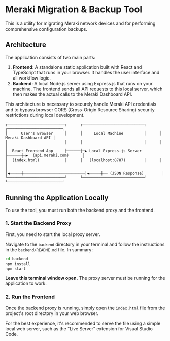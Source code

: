 # Meraki Migration & Backup Tool

This is a utility for migrating Meraki network devices and for performing comprehensive configuration backups.

## Architecture

The application consists of two main parts:

1.  **Frontend**: A standalone static application built with React and TypeScript that runs in your browser. It handles the user interface and all workflow logic.
2.  **Backend**: A local Node.js server using Express.js that runs on your machine. The frontend sends all API requests to this local server, which then makes the actual calls to the Meraki Dashboard API.

This architecture is necessary to securely handle Meraki API credentials and to bypass browser CORS (Cross-Origin Resource Sharing) security restrictions during local development.

```
┌─────────────────────────┐      ┌───────────────────────────┐      ┌────────────────────────┐
│      User's Browser     │      │     Local Machine         │      │   Meraki Dashboard API │
│                         │      │                           │      │                        │
│  React Frontend App     ├──────┼─▶ Local Express.js Server ├──────┼─▶  (api.meraki.com)      │
│  (index.html)           │      │   (localhost:8787)        │      │                        │
│                         │◀─────┼───────────────────────────│◀─────┼── (JSON Response)        │
└─────────────────────────┘      └───────────────────────────┘      └────────────────────────┘
```

## Running the Application Locally

To use the tool, you must run both the backend proxy and the frontend.

### 1. Start the Backend Proxy

First, you need to start the local proxy server.

Navigate to the `backend` directory in your terminal and follow the instructions in the `backend/README.md` file. In summary:

```bash
cd backend
npm install
npm start
```

**Leave this terminal window open.** The proxy server must be running for the application to work.

### 2. Run the Frontend

Once the backend proxy is running, simply open the `index.html` file from the project's root directory in your web browser.

For the best experience, it's recommended to serve the file using a simple local web server, such as the "Live Server" extension for Visual Studio Code.
